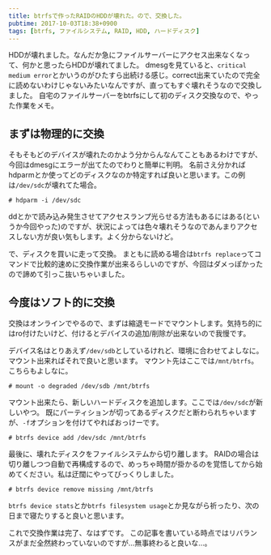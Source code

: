 ```yaml
---
title: btrfsで作ったRAIDのHDDが壊れた。ので、交換した。
pubtime: 2017-10-03T18:38+0900
tags: [btrfs, ファイルシステム, RAID, HDD, ハードディスク]
---
```


HDDが壊れました。なんだか急にファイルサーバーにアクセス出来なくなって、何かと思ったらHDDが壊れてました。
dmesgを見ていると、`critical medium error`とかいうのがひたすら出続ける感じ。correct出来ていたので完全に読めないわけじゃないみたいなんですが、直ってもすぐ壊れそうなので交換しました。
自宅のファイルサーバーをbtrfsにして初のディスク交換なので、やった作業をメモ。

## まずは物理的に交換
そもそもどのデバイスが壊れたのかよう分からんなんてこともあるわけですが、今回はdmesgにエラーが出てたのでわりと簡単に判明。
名前さえ分かればhdparmとか使ってどのディスクなのか特定すれば良いと思います。この例は`/dev/sdc`が壊れてた場合。

```
# hdparm -i /dev/sdc
```

ddとかで読み込み発生させてアクセスランプ光らせる方法もあるにはある(というか今回やった)のですが、状況によっては色々壊れそうなのであんまりアクセスしない方が良い気もします。よく分からないけど。

で、ディスクを買いに走って交換。
まともに読める場合は`btrfs replace`ってコマンドで比較的速めに交換作業が出来るらしいのですが、今回はダメっぽかったので諦めて引っこ抜いちゃいました。

## 今度はソフト的に交換
交換はオンラインでやるので、まずは縮退モードでマウントします。気持ち的にはro付けたいけど、付けるとデバイスの追加/削除が出来ないので我慢です。

デバイス名はとりあえず`/dev/sdb`としているけれど、環境に合わせてよしなに。マウント出来ればそれで良いと思います。
マウント先はここでは`/mnt/btrfs`。こちらもよしなに。

```
# mount -o degraded /dev/sdb /mnt/btrfs
```

マウント出来たら、新しいハードディスクを追加します。ここでは`/dev/sdc`が新しいやつ。
既にパーティションが切ってあるディスクだと断わられちゃいますが、`-f`オプションを付けてやればおっけーです。

```
# btrfs device add /dev/sdc /mnt/btrfs
```

最後に、壊れたディスクをファイルシステムから切り離します。
RAIDの場合は切り離しつつ自動で再構成するので、めっちゃ時間が掛かるのを覚悟してから始めてください。私は迂闊にやってびっくりしました。

```
# btrfs device remove missing /mnt/btrfs
```

`btrfs device stats`とか`btrfs filesystem usage`とか見ながら祈ったり、次の日まで寝たりすると良いと思います。

これで交換作業は完了、なはずです。
この記事を書いている時点ではリバランスがまだ全然終わっていないのですが…無事終わると良いな…。
